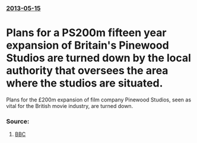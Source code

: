 ### [2013-05-15](/news/2013/05/15/index.md)

# Plans for a PS200m fifteen year expansion of Britain's Pinewood Studios are turned down by the local authority that oversees the area where the studios are situated. 

Plans for the £200m expansion of film company Pinewood Studios, seen as vital for the British movie industry, are turned down.


### Source:

1. [BBC](http://www.bbc.co.uk/news/uk-england-beds-bucks-herts-22537468)

